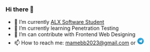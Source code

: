### Hi there 👋

- 🔭 I’m currently [ALX Software Student](https://alxafrica.com)
- 🌱 I’m currently learning Penetration Testing
- 🤔 I’m can contribute with Frontend Web Designing
- 📫 How to reach me: mamebb2023@gmail.com or <a href="https://t.me/monur01"><img width="20" height="20" src="assets/tg.png" /></a>
